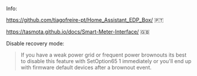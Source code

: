 Info:

https://github.com/tiagofreire-pt/Home_Assistant_EDP_Box/ 🇵🇹

https://tasmota.github.io/docs/Smart-Meter-Interface/ 🇬🇧

Disable recovery mode:

>If you have a weak power grid or 
>frequent power brownouts its best to disable
>this feature with 
>SetOption65 1 immediately 
>or you'll end up with firmware default
>devices after a brownout event.

